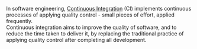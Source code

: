 In software engineering, [Continuous Integration](http://en.wikipedia.org/wiki/Continuous_integration) (CI) implements continuous processes of applying quality control - small pieces of effort, applied frequently.  
Continuous integration aims to improve the quality of software, and to reduce the time taken to deliver it, by replacing the traditional practice of applying quality control after completing all development.